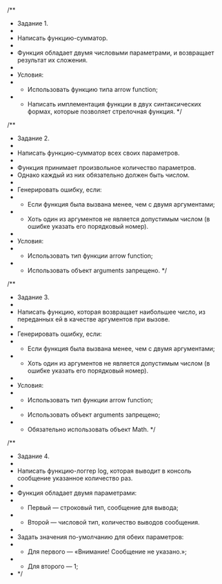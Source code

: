 /\*\*

- Задание 1.
-
- Написать функцию-сумматор.
-
- Функция обладает двумя числовыми параметрами, и возвращает результат их сложения.
-
- Условия:
- - Использовать функцию типа arrow function;
- - Написать имплементация функции в двух синтаксических формах, которые позволяет стрелочная функция.
    \*/

/\*\*

- Задание 2.
-
- Написать функцию-сумматор всех своих параметров.
-
- Функция принимает произвольное количество параметров.
- Однако каждый из них обязательно должен быть числом.
-
- Генерировать ошибку, если:
- - Если функция была вызвана менее, чем с двумя аргументами;
- - Хоть один из аргументов не является допустимым числом (в ошибке указать его порядковый номер).
-
- Условия:
- - Использовать тип функции arrow function;
- - Использовать объект arguments запрещено.
    \*/

/\*\*

- Задание 3.
-
- Написать функцию, которая возвращает наибольшее число, из переданных ей в качестве аргументов при вызове.
-
- Генерировать ошибку, если:
- - Если функция была вызвана менее, чем с двумя аргументами;
- - Хоть один из аргументов не является допустимым числом (в ошибке указать его порядковый номер).
-
- Условия:
- - Использовать тип функции arrow function;
- - Использовать объект arguments запрещено;
- - Обязательно использовать объект Math.
    \*/

/\*\*

- Задание 4.
-
- Написать функцию-логгер log, которая выводит в консоль сообщение указанное количество раз.
-
- Функция обладает двумя параметрами:
- - Первый — строковый тип, сообщение для вывода;
- - Второй — числовой тип, количество выводов сообщения.
-
- Задать значения по-умолчанию для обеих параметров:
- - Для первого — «Внимание! Сообщение не указано.»;
- - Для второго — 1;
- \*/
